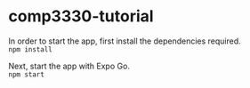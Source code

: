 # comp3330-tutorial

In order to start the app, first install the dependencies required.  
`npm install`

Next, start the app with Expo Go.  
`npm start`

